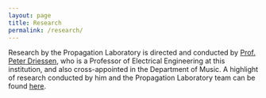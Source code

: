 ```yaml
---
layout: page
title: Research
permalink: /research/
---
```

Research by the Propagation Laboratory is directed and conducted by [Prof. Peter Driessen](https://www.uvic.ca/ecs/ece/faculty-and-staff/home/faculty/driessenpeter-f..php),  who is a Professor of Electrical Engineering at this institution, and also cross-appointed in the Department of Music.  A highlight of research conducted by him and the Propagation Laboratory team can be found [here](https://scholar.google.com/citations?user=87wlrgUAAAAJ&hl=en).
